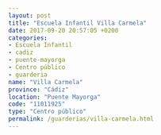 ```yaml
---
layout: post
title: "Escuela Infantil Villa Carmela"
date: 2017-09-20 20:57:05 +0200
categories:
- Escuela Infantil
- cadiz
- puente-mayorga
- Centro público
- guarderia
name: "Villa Carmela"
province: "Cádiz"
location: "Puente Mayorga"
code: "11011925"
type: "Centro público"
permalink: /guarderias/villa-carmela.html
---
```

